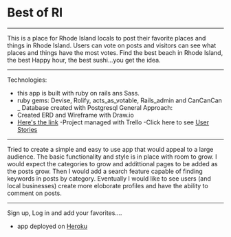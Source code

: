 
# Best of RI
____
This is a place for Rhode Island locals to post their favorite places and things in Rhode Island. Users can vote on posts and visitors can see what places and things have the most votes. Find the best beach in Rhode Island, the best Happy hour, the best sushi...you get the idea.
_____
Technologies:
- this app is built with ruby on rails ans Sass.
- ruby gems: Devise, Rolify, acts_as_votable, Rails_admin and CanCanCan
_ Database created with Postgresql
General Approach:
- Created ERD and Wireframe with Draw.io
- [Here's the link](https://www.draw.io/#G0BzvvgvDgOCV6eTVvcWY1aUp5b00)
-Project managed with Trello
-Click here to see [User Stories](https://trello.com/b/UjQ8H9Jx/project-4)
____
Tried to create a simple and easy to use app that would appeal to a large audience. The basic functionality and style is in place with room to grow. I would expect the categories to grow and addittional pages to be added as the posts grow. Then I would add a search feature capable of finding keywords in posts by category. Eventually I would like to see users (and local businesses) create more eloborate profiles and have the ability to comment on posts.
_____

Sign up, Log in and add your favorites....

- app deployed on [Heroku](https://bestofri.herokuapp.com/)
